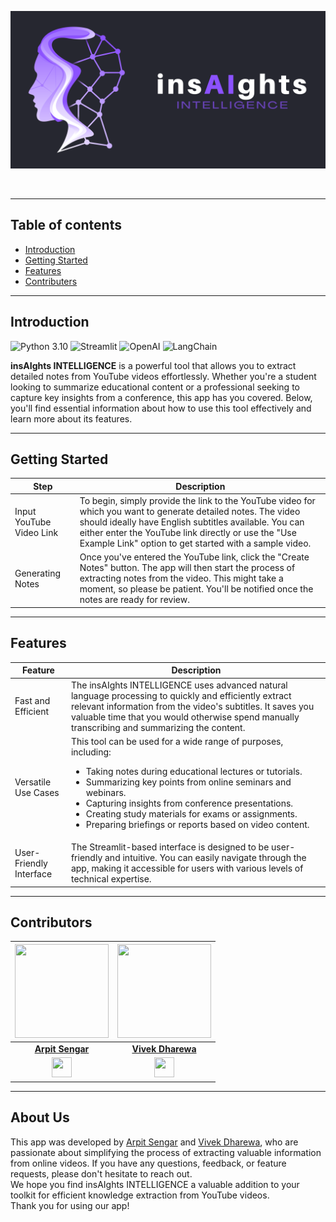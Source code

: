 <p align="center">
  <img src="assets/logo2.png" alt="insAIghts">
</p>
&nbsp;

___
## Table of contents
* [Introduction](#Introduction)
* [Getting Started](#Getting-Started)
* [Features](#Features)
* [Contributers](#Contributers)

___
## Introduction
![Python 3.10](https://img.shields.io/badge/Python-3.10-brightgreen.svg)
![Streamlit](https://img.shields.io/badge/Streamlit-red.svg)
![OpenAI](https://img.shields.io/badge/OpenAI-blue.svg)
![LangChain](https://img.shields.io/badge/LangChain-orange.svg)


<p>
    <b>insAIghts INTELLIGENCE</b> is a powerful tool that allows you to extract detailed notes from YouTube videos effortlessly. Whether you're a student looking to summarize educational content or a professional seeking to capture key insights from a conference, this app has you covered. Below, you'll find essential information about how to use this tool effectively and learn more about its features.
</p>

___
## Getting Started

| **Step**                | **Description**                                                                                             |
|-------------------------|-------------------------------------------------------------------------------------------------------------|
| Input YouTube Video Link| To begin, simply provide the link to the YouTube video for which you want to generate detailed notes. The video should ideally have English subtitles available. You can either enter the YouTube link directly or use the "Use Example Link" option to get started with a sample video. |
| Generating Notes        | Once you've entered the YouTube link, click the "Create Notes" button. The app will then start the process of extracting notes from the video. This might take a moment, so please be patient. You'll be notified once the notes are ready for review. |


___
## Features

| Feature                    | Description                                                                                                       |
|----------------------------|-------------------------------------------------------------------------------------------------------------------|
| Fast and Efficient          | The insAIghts INTELLIGENCE uses advanced natural language processing to quickly and efficiently extract relevant information from the video's subtitles. It saves you valuable time that you would otherwise spend manually transcribing and summarizing the content. |
| Versatile Use Cases         | This tool can be used for a wide range of purposes, including: <ul><li>Taking notes during educational lectures or tutorials.</li><li>Summarizing key points from online seminars and webinars.</li><li>Capturing insights from conference presentations.</li><li>Creating study materials for exams or assignments.</li><li>Preparing briefings or reports based on video content.</li></ul> |
| User-Friendly Interface     | The Streamlit-based interface is designed to be user-friendly and intuitive. You can easily navigate through the app, making it accessible for users with various levels of technical expertise. |

___
## Contributors
| <a href="https://github.com/arpy82"><img src="https://avatars.githubusercontent.com/arpy82" width=150px	height=150px /></a>| <a href="https://github.com/Vice777"><img src="https://avatars.githubusercontent.com/Vice777" width=150px height=150px /></a>|
| :---: | :---: |
| **[Arpit Sengar](https://github.com/arpy82)**| **[Vivek Dharewa](https://github.com/Vice777)**|
| <a href="https://www.linkedin.com/in/arpitsengar/"><img src="https://mpng.subpng.com/20180324/vhe/kisspng-linkedin-computer-icons-logo-social-networking-ser-facebook-5ab6ebfe5f5397.2333748215219374063905.jpg" width="32px" height="32px"></a> | <a href="https://www.linkedin.com/in/vivek-dharewa/"><img src="https://mpng.subpng.com/20180324/vhe/kisspng-linkedin-computer-icons-logo-social-networking-ser-facebook-5ab6ebfe5f5397.2333748215219374063905.jpg" width="32px" height="32px"></a>|

___
## About Us
  This app was developed by [Arpit Sengar](https://github.com/arpy8) and [Vivek Dharewa](https://github.com/Vice77), who are passionate about simplifying the process of extracting valuable information from online videos. If you have any questions, feedback, or feature requests, please don't hesitate to reach out.<br>
  We hope you find insAIghts INTELLIGENCE a valuable addition to your toolkit for efficient knowledge extraction from YouTube videos.<br>
  Thank you for using our app!